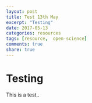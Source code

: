 ```yaml
---
layout: post
title: Test 13th May
excerpt: "Testing"
date: 2017-05-13
categories: resources
tags: [resource,  open-science]
comments: true
share: true
---
```


# Testing

This is a test..
